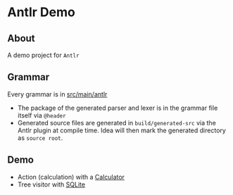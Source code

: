 # Antlr Demo

## About

A demo project for `Antlr`

## Grammar

Every grammar is in [src/main/antlr](src/main/antlr)
  * The package of the generated parser and lexer is in the grammar file itself via `@header`
  * Generated source files are generated in `build/generated-src` via the Antlr plugin at compile time. Idea will then mark the generated directory as `source root`.
   
## Demo

  * Action (calculation) with a [Calculator](src/main/java/com/gerardnico/antlr/calculator/Calc.java)
  * Tree visitor with [SQLite](src/test/java/com/gerardnico/antlr/sqlite/SqliteTest.java)


  
      